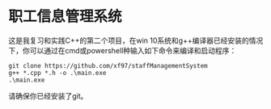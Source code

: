 # 职工信息管理系统
这是我复习和实践C++的第二个项目，在win 10系统和g++编译器已经安装的情况下，你可以通过在cmd或powershell种输入如下命令来编译和启动程序：
```
git clone https://github.com/xf97/staffManagementSystem
g++ *.cpp *.h -o .\main.exe
.\main.exe
```

请确保你已经安装了git。